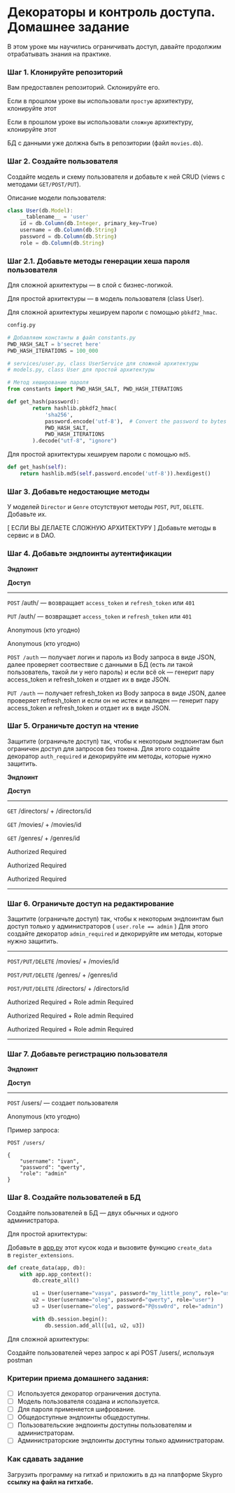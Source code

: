 # Декораторы и контроль доступа. Домашнее задание

В этом уроке мы научились ограничивать доступ, давайте продолжим отрабатывать знания на практике.

### Шаг 1. Клонируйте репозиторий

Вам предоставлен репозиторий. Склонируйте его.

Если в прошлом уроке вы использовали `простую` архитектуру, клонируйте этот 

Если в прошлом уроке вы использовали `сложную` архитектуру, клонируйте этот 

БД с данными уже должна быть в репозитории (файл `movies.db`).

### Шаг 2. Создайте пользователя

Создайте модель и схему пользователя и добавьте к ней CRUD (views с методами `GET/POST/PUT`). 

Описание модели пользователя:

```jsx
class User(db.Model):
	__tablename__ = 'user'
	id = db.Column(db.Integer, primary_key=True)
	username = db.Column(db.String)
	password = db.Column(db.String)
	role = db.Column(db.String)
```

### Шаг 2.1. Добавьте методы генерации хеша пароля пользователя

Для сложной архитектуры — в слой с бизнес-логикой.

Для простой архитектуры — в модель пользователя (class User).

Для сложной архитектуры хешируем пароли с помощью `pbkdf2_hmac`.

```python
config.py

# Добавляем константы в файл constants.py
PWD_HASH_SALT = b'secret here'
PWD_HASH_ITERATIONS = 100_000

# services/user.py, class UserService для сложной архитектуры
# models.py, class User для простой архитектуры

# Метод хеширование пароля
from constants import PWD_HASH_SALT, PWD_HASH_ITERATIONS

def get_hash(password):
        return hashlib.pbkdf2_hmac(
            'sha256',
            password.encode('utf-8'),  # Convert the password to bytes
            PWD_HASH_SALT,
            PWD_HASH_ITERATIONS
        ).decode("utf-8", "ignore")
```

Для простой архитектуры хешируем пароли с помощью `md5`.

```python
def get_hash(self):
	return hashlib.md5(self.password.encode('utf-8')).hexdigest()
```

### Шаг 3. Добавьте недостающие методы

У моделей `Director` и `Genre` отсутствуют методы `POST`, `PUT`, `DELETE`. Добавьте их. 

[ ЕСЛИ ВЫ ДЕЛАЕТЕ СЛОЖНУЮ АРХИТЕКТУРУ ] Добавьте методы в сервис и в DAO.

### Шаг 4. Добавьте эндпоинты аутентификации

**Эндпоинт**

**Доступ**

---

`POST` /auth/ — возвращает `access_token` и `refresh_token` или `401`

`PUT` /auth/ — возвращает `access_token` и `refresh_token` или `401`

Anonymous (кто угодно)

Anonymous (кто угодно)

`POST /auth` — получает логин и пароль из Body запроса в виде JSON, далее проверяет соотвествие с данными в БД (есть ли такой пользователь, такой ли у него пароль)
и если всё оk — генерит пару access_token и refresh_token и отдает их в виде JSON.

`PUT /auth` — получает refresh_token из Body запроса в виде JSON, далее проверяет refresh_token и если он не истек и валиден — генерит пару access_token и refresh_token и отдает их в виде JSON.

### **Шаг 5. Ограничьте доступ на чтение**

Защитите (ограничьте доступ) так, чтобы к некоторым эндпоинтам был ограничен доступ для запросов без токена. Для этого создайте декоратор `auth_required` и декорируйте им методы, которые нужно защитить.

**Эндпоинт**

**Доступ**

---

`GET` /directors/ + /directors/id

`GET` /movies/ + /movies/id

`GET` /genres/ + /genres/id

Authorized Required

Authorized Required

Authorized Required

---

### Шаг 6. Ограничьте доступ на редактирование

Защитите (ограничьте доступ) так, чтобы к некоторым эндпоинтам был доступ только у администраторов ( `user.role == admin` ) Для этого создайте декоратор `admin_required` и декорируйте им  методы, которые нужно защитить.

---

`POST/PUT/DELETE`  /movies/ + /movies/id

`POST/PUT/DELETE`  /genres/ + /genres/id

`POST/PUT/DELETE`  /directors/ + /directors/id

Authorized Required + Role admin Required

Authorized Required + Role admin Required

Authorized Required + Role admin Required

---

### Шаг 7. Добавьте регистрацию пользователя

**Эндпоинт**

**Доступ**

---

`POST` /users/ — создает пользователя

Anonymous (кто угодно)

Пример запроса:

```
POST /users/

{
	"username": "ivan",
	"password": "qwerty",
	"role": "admin"
}
```

### Шаг 8. Создайте  пользователей в БД

Создайте  пользователей в БД — двух обычных и одного администратора.

Для простой архитектуры:

Добавьте в [app.py](http://app.py) этот кусок кода и вызовите функцию `create_data` в `register_extensions`.

```python
def create_data(app, db):
    with app.app_context():
        db.create_all()

        u1 = User(username="vasya", password="my_little_pony", role="user")
        u2 = User(username="oleg", password="qwerty", role="user")
        u3 = User(username="oleg", password="P@ssw0rd", role="admin")

        with db.session.begin():
            db.session.add_all([u1, u2, u3])
```

Для сложной архитектуры:

Создайте пользователей через запрос к api POST /users/, используя postman

### Критерии приема домашнего задания:

- [ ]  Используется декоратор ограничения доступа.
- [ ]  Модель пользователя создана и используется.
- [ ]  Для пароля применяется шифрование.
- [ ]  Общедоступные эндпоинты общедоступны.
- [ ]  Пользовательские эндпоинты доступны пользователям и администраторам.
- [ ]  Администраторские эндпоинты доступны только администраторам.

### **Как сдавать задание**

Загрузить программу на гитхаб и приложить в дз на платформе Skypro **ссылку на файл на гитхабе.**
